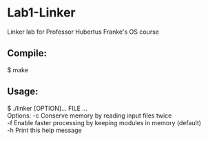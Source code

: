 Lab1-Linker
===========

Linker lab for Professor Hubertus Franke's OS course

Compile:
-----------
$ make

Usage:
-----------
$ ./linker [OPTION]... FILE ...  
Options:	-c	Conserve memory by reading input files twice  
		-f	Enable faster processing by keeping modules in memory (default)  
		-h	Print this help message  
